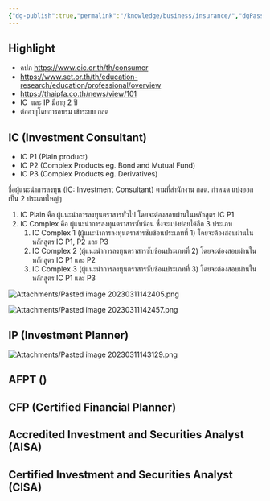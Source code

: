 ```yaml
---
{"dg-publish":true,"permalink":"/knowledge/business/insurance/","dgPassFrontmatter":true}
---
```


## Highlight
- คปภ https://www.oic.or.th/th/consumer
- https://www.set.or.th/th/education-research/education/professional/overview
- https://thaipfa.co.th/news/view/101
- IC  และ IP มีอายุ 2 ปี
- ต่ออายุโดยการอบรม เข้าระบบ กลต
## IC (Investment Consultant)
- IC P1 (Plain product)
- IC P2 (Complex Products eg. Bond and Mutual Fund)
- IC P3 (Complex Products eg. Derivatives)

ชื่อผู้แนะนำการลงทุน (IC: Investment Consultant) ตามที่สำนักงาน กลต. กำหนด แบ่งออกเป็น 2 ประเภทใหญ่ๆ

1.  IC Plain คือ ผู้แนะนำการลงทุนตราสารทั่วไป โดยจะต้องสอบผ่านในหลักสูตร IC P1
2.  IC Complex คือ ผู้แนะนำการลงทุนตราสารซับซ้อน ซึ่งจะแบ่งย่อยได้อีก 3 ประเภท
	1. IC Complex 1 (ผู้แนะนำการลงทุนตราสารซับซ้อนประเภทที่ 1) โดยจะต้องสอบผ่านในหลักสูตร IC P1, P2 และ P3
	2. IC Complex 2 (ผู้แนะนำการลงทุนตราสารซับซ้อนประเภทที่ 2) โดยจะต้องสอบผ่านในหลักสูตร IC P1 และ P2
	3. IC Complex 3 (ผู้แนะนำการลงทุนตราสารซับซ้อนประเภทที่ 3) โดยจะต้องสอบผ่านในหลักสูตร IC P1 และ P3

![Attachments/Pasted image 20230311142405.png](/img/user/Attachments/Pasted%20image%2020230311142405.png)

![Attachments/Pasted image 20230311142457.png](/img/user/Attachments/Pasted%20image%2020230311142457.png)

## IP (Investment Planner)
![Attachments/Pasted image 20230311143129.png](/img/user/Attachments/Pasted%20image%2020230311143129.png)
## AFPT ()

## CFP (Certified Financial Planner)

## Accredited Investment and Securities Analyst (AISA)

## Certified Investment and Securities Analyst (CISA)
